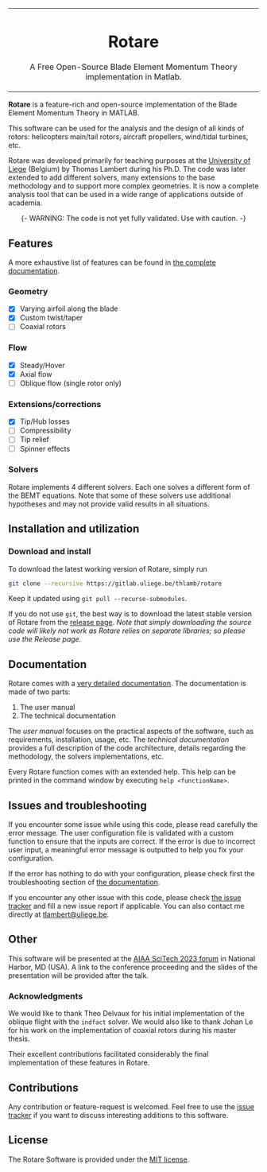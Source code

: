 <table align="center"><tr><td align="center" width="9999">
<!-- <img src="media/rotare-title.png" align="center" width="150" alt="Rotare header"> -->

# Rotare

A Free Open-Source Blade Element Momentum Theory implementation in Matlab.
</td></tr></table>

**Rotare** is a feature-rich and open-source implementation of the Blade Element
Momentum Theory in MATLAB.

This software can be used for the analysis and the design of all kinds of
rotors: helicopters main/tail rotors, aircraft propellers, wind/tidal turbines,
etc.

Rotare was developed primarily for teaching purposes at the [University of
Liege][uliege-am] (Belgium) by Thomas Lambert during his Ph.D. The code was
later extended to add different solvers, many extensions to the base methodology
and to support more complex geometries. It is now a complete analysis tool that
can be used in a wide range of applications outside of academia.

<div align="center">
  {- WARNING: The code is not yet fully validated. Use with caution. -}
</div>

## Features

A more exhaustive list of features can be found in [the complete
documentation][rotare-doc].

### Geometry

- [x] Varying airfoil along the blade
- [x] Custom twist/taper
- [ ] Coaxial rotors

### Flow

- [x] Steady/Hover
- [x] Axial flow
- [ ] Oblique flow (single rotor only)

### Extensions/corrections

- [x] Tip/Hub losses
- [ ] Compressibility
- [ ] Tip relief
- [ ] Spinner effects

### Solvers

Rotare implements 4 different solvers. Each one solves a different form of the
BEMT equations. Note that some of these solvers use additional hypotheses and
may not provide valid results in all situations.

## Installation and utilization

### Download and install

To download the latest working version of Rotare, simply run

```bash
git clone --recursive https://gitlab.uliege.be/thlamb/rotare
```

Keep it updated using `git pull --recurse-submodules`.

If you do not use `git`, the best way is to download the latest stable version
of Rotare from the [release page][rotare-releases]. _Note that simply
downloading the source code will likely not work as Rotare relies on separate
libraries; so please use the Release page._

## Documentation

Rotare comes with a [very detailed documentation][rotare-doc]. The documentation
is made of two parts:

1. The user manual
2. The technical documentation

The _user manual_ focuses on the practical aspects of the software, such as
requirements, installation, usage, etc. The _technical documentation_ provides a
full description of the code architecture, details regarding the methodology,
the solvers implementations, etc.

Every Rotare function comes with an extended help. This help can be printed in
the command window by executing `help <functionName>`.

## Issues and troubleshooting

If you encounter some issue while using this code, please read carefully the
error message. The user configuration file is validated with a custom function
to ensure that the inputs are correct. If the error is due to incorrect user
input, a meaningful error message is outputted to help you fix your
configuration.

If the error has nothing to do with your configuration, please check first the
troubleshooting section of [the documentation][rotare-doc].

If you encounter any other issue with this code, please check [the issue
tracker][rotare-issues] and fill a new issue report if applicable. You can also
contact me directly at tlambert@uliege.be.

## Other

This software will be presented at the [AIAA SciTech 2023 forum][aiaa-scitech]
in National Harbor, MD (USA). A link to the conference proceeding and the slides
of the presentation will be provided after the talk.

### Acknowledgments

We would like to thank Theo Delvaux for his initial implementation of the
oblique flight with the `indfact` solver. We would also like to thank Johan Le
for his work on the implementation of coaxial rotors during his master thesis.

Their excellent contributions facilitated considerably the final implementation
of these features in Rotare.

## Contributions

Any contribution or feature-request is welcomed. Feel free to use the [issue
tracker][rotare-issues] if you want to discuss interesting additions to this
software.

## License

The Rotare Software is provided under the [MIT license](LICENSE).

[uliege-am]: https://www.am.uliege.be/
[rotare-doc]: https://gitlab.uliege.be/thlamb/rotare-doc/
[rotare-issues]: https://gitlab.uliege.be/thlamb/rotare/issues
[rotare-releases]: https://gitlab.uliege.be/thlamb/rotare/releases
[aiaa-scitech]: https://www.aiaa.org/SciTech
